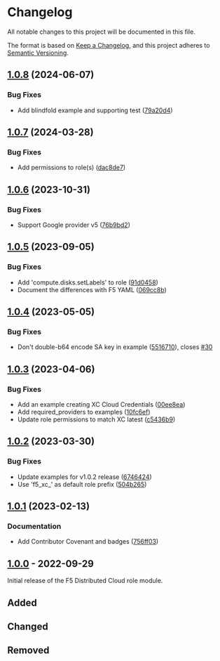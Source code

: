 # Changelog

<!-- markdownlint-disable MD024 -->

All notable changes to this project will be documented in this file.

The format is based on [Keep a Changelog](https://keepachangelog.com/en/1.0.0/),
and this project adheres to [Semantic Versioning](https://semver.org/spec/v2.0.0.html).

## [1.0.8](https://github.com/memes/terraform-google-f5-distributed-cloud-role/compare/v1.0.7...v1.0.8) (2024-06-07)


### Bug Fixes

* Add blindfold example and supporting test ([79a20d4](https://github.com/memes/terraform-google-f5-distributed-cloud-role/commit/79a20d42ae48eac4d3e93546c5747780d179e244))

## [1.0.7](https://github.com/memes/terraform-google-f5-distributed-cloud-role/compare/v1.0.6...v1.0.7) (2024-03-28)


### Bug Fixes

* Add permissions to role(s) ([dac8de7](https://github.com/memes/terraform-google-f5-distributed-cloud-role/commit/dac8de7726bd3f89dcd6d63eb29673c64df17de1))

## [1.0.6](https://github.com/memes/terraform-google-f5-distributed-cloud-role/compare/v1.0.5...v1.0.6) (2023-10-31)


### Bug Fixes

* Support Google provider v5 ([76b9bd2](https://github.com/memes/terraform-google-f5-distributed-cloud-role/commit/76b9bd25ea0f720252a058ce309c7e5f51847908))

## [1.0.5](https://github.com/memes/terraform-google-f5-distributed-cloud-role/compare/v1.0.4...v1.0.5) (2023-09-05)


### Bug Fixes

* Add 'compute.disks.setLabels' to role ([91d0458](https://github.com/memes/terraform-google-f5-distributed-cloud-role/commit/91d045800784e6faa66f84b2db677c47a4c6a09d))
* Document the differences with F5 YAML ([069cc8b](https://github.com/memes/terraform-google-f5-distributed-cloud-role/commit/069cc8b0107c437391f9c891344463cd542a1422))

## [1.0.4](https://github.com/memes/terraform-google-f5-distributed-cloud-role/compare/v1.0.3...v1.0.4) (2023-05-05)


### Bug Fixes

* Don't double-b64 encode SA key in example ([5516710](https://github.com/memes/terraform-google-f5-distributed-cloud-role/commit/5516710463465629a2ed46e41547fe6d693c046a)), closes [#30](https://github.com/memes/terraform-google-f5-distributed-cloud-role/issues/30)

## [1.0.3](https://github.com/memes/terraform-google-f5-distributed-cloud-role/compare/v1.0.2...v1.0.3) (2023-04-06)


### Bug Fixes

* Add an example creating XC Cloud Credentials ([00ee8ea](https://github.com/memes/terraform-google-f5-distributed-cloud-role/commit/00ee8ea6c41173aad9cec3edd29614d96dd02189))
* Add required_providers to examples ([10fc6ef](https://github.com/memes/terraform-google-f5-distributed-cloud-role/commit/10fc6ef3f12d79abc8d81abc1e98ffbde344c43c))
* Update role permissions to match XC latest ([c5436b9](https://github.com/memes/terraform-google-f5-distributed-cloud-role/commit/c5436b991cb4e31cb900ee7d1cde2d35b7772fa1))

## [1.0.2](https://github.com/memes/terraform-google-f5-distributed-cloud-role/compare/v1.0.1...v1.0.2) (2023-03-30)


### Bug Fixes

* Update examples for v1.0.2 release ([6746424](https://github.com/memes/terraform-google-f5-distributed-cloud-role/commit/674642485ae487f7ad6d32d5e4f12f02832947c3))
* Use 'f5_xc_' as default role prefix ([504b265](https://github.com/memes/terraform-google-f5-distributed-cloud-role/commit/504b2654733cf8e3a2cb0f841212befe6b992531))

## [1.0.1](https://github.com/memes/terraform-google-f5-distributed-cloud-role/compare/v1.0.0...v1.0.1) (2023-02-13)


### Documentation

* Add Contributor Covenant and badges ([756ff03](https://github.com/memes/terraform-google-f5-distributed-cloud-role/commit/756ff03a126c75a3d4fe1a069a400685460a3af2))

## [1.0.0] - 2022-09-29

Initial release of the F5 Distributed Cloud role module.

## Added

## Changed

## Removed

<!-- TODO: @memes - update
[1.0.1]: https://github.com/memes/terraform-google-f5-distributed-cloud-service-account/compare/v1.0.0...v1.0.1
-->
[1.0.0]: https://github.com/memes/terraform-google-f5-distributed-cloud-service-account/releases/tag/v1.0.0
